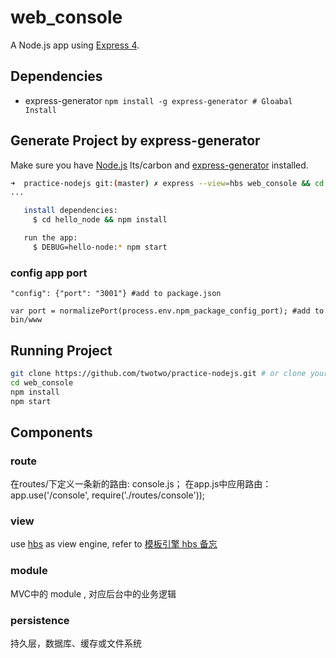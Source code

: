 # web_console

A Node.js app using [Express 4](http://expressjs.com/).

## Dependencies

 * express-generator `npm install -g express-generator # Gloabal Install`


## Generate Project by express-generator

Make sure you have [Node.js](http://nodejs.org/) lts/carbon and [express-generator](http://wiki.li3huo.com/Node.js#express-generator) installed.

```bash
➜  practice-nodejs git:(master) ✗ express --view=hbs web_console && cd web_console
...

   install dependencies:
     $ cd hello_node && npm install

   run the app:
     $ DEBUG=hello-node:* npm start

```

### config app port

    "config": {"port": "3001"} #add to package.json

    var port = normalizePort(process.env.npm_package_config_port); #add to bin/www

## Running Project


```bash
git clone https://github.com/twotwo/practice-nodejs.git # or clone your own fork
cd web_console
npm install
npm start
```

## Components

### route
在routes/下定义一条新的路由: console.js；
在app.js中应用路由：app.use('/console', require('./routes/console'));

### view
use [hbs](https://github.com/pillarjs/hbs) as view engine, refer to [模板引擎 hbs 备忘](http://www.cnblogs.com/chyingp/p/hbs-getting-started.html)

### module
MVC中的 module , 对应后台中的业务逻辑

### persistence
持久层，数据库、缓存或文件系统

